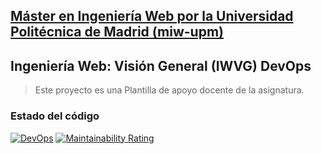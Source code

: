 ## [Máster en Ingeniería Web por la Universidad Politécnica de Madrid (miw-upm)](http://miw.etsisi.upm.es)
## Ingeniería Web: Visión General (IWVG) DevOps
> Este proyecto es una Plantilla de apoyo docente de la asignatura.

### Estado del código
[![DevOps](https://github.com/oliver-upm/iwvg-devops-fernandez-oliver/actions/workflows/test-sonar.yml/badge.svg)](https://github.com/oliver-upm/iwvg-devops-fernandez-oliver/actions/workflows/test-sonar.yml)
[![Maintainability Rating](https://sonarcloud.io/api/project_badges/measure?project=oliver-upm_iwvg-devops-fernandez-oliver&metric=sqale_rating)](https://sonarcloud.io/summary/new_code?id=oliver-upm_iwvg-devops-fernandez-oliver)